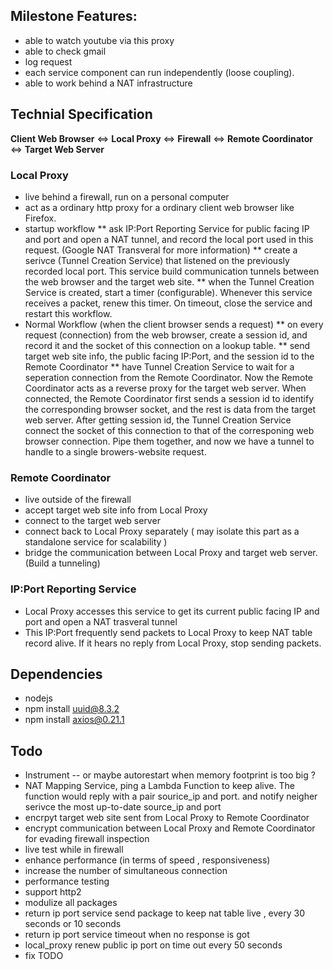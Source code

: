 ## Milestone Features:
* able to watch youtube via this proxy
* able to check gmail 
* log request 
* each service component can run independently (loose coupling).
* able to work behind a NAT infrastructure


## Technial Specification 
**Client Web Browser** <=> **Local Proxy** <=> **Firewall** <=> **Remote Coordinator** <=> **Target Web Server**

### Local Proxy 
* live behind a firewall, run on a personal computer
* act as a ordinary http proxy for a ordinary client web browser like Firefox. 
* startup workflow 
** ask IP:Port Reporting Service for public facing IP and port and open a NAT tunnel, and record the local port used in this request. (Google NAT Transveral for more information)
** create a serivce (Tunnel Creation Service) that listened on the previously recorded local port. This service build communication tunnels between the web browser and the target web site.
** when the Tunnel Creation Service is created, start a timer (configurable). Whenever this service receives a packet, renew this timer. On timeout, close the service and restart this workflow. 
* Normal Workflow (when the client browser sends a request)
** on every request (connection) from the web browser, create a session id, and record it and the socket of this connection on a lookup table. 
** send target web site info, the public facing IP:Port, and the session id to the Remote Coordinator 
** have Tunnel Creation Service to wait for a seperation connection from the Remote Coordinator. Now the Remote Coordinator acts as a reverse proxy for the target web server. When connected, the Remote Coordinator first sends a session id to identify the corresponding browser socket, and the rest is data from the target web server. After getting session id, the Tunnel Creation Service connect the socket of this connection to that of the corresponing web browser connection. Pipe them together, and now we have a tunnel to handle to a single browers-website request. 


### Remote Coordinator
* live outside of the firewall
* accept target web site info from Local Proxy 
* connect to the target web server
* connect back to Local Proxy separately ( may isolate this part as a standalone service for scalability )
* bridge the communication between Local Proxy and target web server. (Build a tunneling) 

### IP:Port Reporting Service
* Local Proxy accesses this service to get its current public facing IP and port and open a NAT trasveral tunnel 
* This IP:Port frequently send packets to Local Proxy to keep NAT table record alive. If it hears no reply from Local Proxy, stop sending packets. 

 

## Dependencies
* nodejs
* npm install uuid@8.3.2
* npm install axios@0.21.1

## Todo
* Instrument -- or maybe autorestart when memory footprint is too big ? 
* NAT Mapping Service, ping a Lambda Function to keep alive. The function would reply with a pair sourice_ip and port. and notify neigher serivce the most up-to-date source_ip and port  
* encrpyt target web site sent from Local Proxy to Remote Coordinator
* encrypt communication between  Local Proxy and Remote Coordinator for evading firewall inspection
* live test while in firewall
* enhance performance (in terms of speed , responsiveness)
* increase the number of simultaneous connection
* performance testing
* support http2 
* modulize all packages
* return ip port service send package to keep nat table live , every 30 seconds or 10 seconds 
* return ip port service timeout when no response is got 
* local_proxy renew public ip port on time out  every 50 seconds  
* fix TODO 

